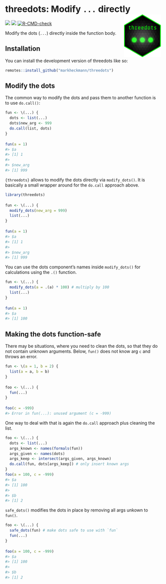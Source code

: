 
# threedots: Modify `...` directly <a href="https://docu.openrepgrid.org"><img src="man/figures/logo.png" align="right" height="138" /></a>

<!-- README.md is generated from README.Rmd. Please edit that file -->
<!-- badges: start -->

![](https://img.shields.io/badge/language-R-blue)
![](https://img.shields.io/badge/status-experimental-yellow)
[![R-CMD-check](https://github.com/markheckmann/threedots/actions/workflows/R-CMD-check.yaml/badge.svg)](https://github.com/markheckmann/threedots/actions/workflows/R-CMD-check.yaml)
<!-- badges: end -->

Modify the dots (`...`) directly inside the function body.

## Installation

You can install the development version of threedots like so:

``` r
remotes::install_github("markheckmann/threedots")
```

## Modify the dots

The common way to modify the dots and pass them to another function is
to use `do.call()`:

``` r
fun <- \(...) {
  dots <- list(...)
  dots$new_arg <- 999
  do.call(list, dots)
}

fun(a = 1)
#> $a
#> [1] 1
#> 
#> $new_arg
#> [1] 999
```

`{threedots}` allows to modify the dots directly via `modify_dots()`. It
is basically a small wrapper around for the `do.call` approach above.

``` r
library(threedots)

fun <- \(...) {
  modify_dots(new_arg = 999)
  list(...)
}

fun(a = 1)
#> $a
#> [1] 1
#> 
#> $new_arg
#> [1] 999
```

You can use the dots component’s names inside `modify_dots()` for
calculations using the `.()` function.

``` r
fun <- \(...) {
  modify_dots(a = .(a) * 100) # multiply by 100
  list(...)
}

fun(a = 1)
#> $a
#> [1] 100
```

## Making the dots function-safe

There may be situations, where you need to clean the dots, so that they
do not contain unknown arguments. Below, `fun()` does not know arg `c`
and throws an error.

``` r
fun <- \(a = 1, b = 2) {
  list(a = a, b = b)
}

foo <- \(...) {
  fun(...)
}

foo(c = -999)
#> Error in fun(...): unused argument (c = -999)
```

One way to deal with that is again the `do.call` approach plus cleaning
the list.

``` r
foo <- \(...) {
  dots <- list(...)
  args_known <- names(formals(fun))
  args_given <- names(dots)
  args_keep <- intersect(args_given, args_known)
  do.call(fun, dots[args_keep]) # only insert known args
}
foo(a = 100, c = -999)
#> $a
#> [1] 100
#> 
#> $b
#> [1] 2
```

`safe_dots()` modifies the dots in place by removing all args unkown to
`fun()`.

``` r
foo <- \(...) {
  safe_dots(fun) # make dots safe to use with `fun`
  fun(...)
}

foo(a = 100, c = -999)
#> $a
#> [1] 100
#> 
#> $b
#> [1] 2
```
